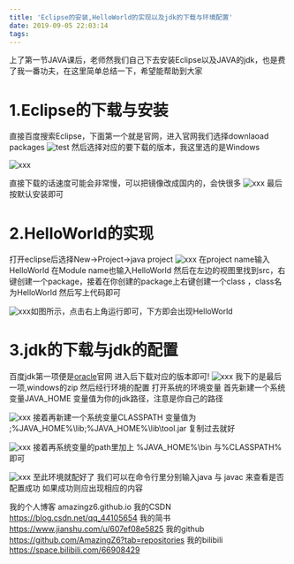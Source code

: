```yaml
---
title: 'Eclipse的安装,HelloWorld的实现以及jdk的下载与环境配置'
date: 2019-09-05 22:03:14
tags:
---
```


上了第一节JAVA课后，老师然我们自己下去安装Eclipse以及JAVA的jdk，也是费了我一番功夫，在这里简单总结一下，希望能帮助到大家

# 1.Eclipse的下载与安装
直接百度搜索Eclipse，下面第一个就是官网，进入官网我们选择downlaoad packages
![test](./Eclipse的安装-HelloWorld的实现以及jdk的下载与环境配置/1.jpg)
然后选择对应的要下载的版本，我这里选的是Windows

![xxx](./Eclipse的安装-HelloWorld的实现以及jdk的下载与环境配置/2.png)
<!-- more --> 
直接下载的话速度可能会非常慢，可以把镜像改成国内的，会快很多
![xxx](./Eclipse的安装-HelloWorld的实现以及jdk的下载与环境配置/3.png)
最后按默认安装即可

# 2.HelloWorld的实现
打开eclipse后选择New->Project->java project
![xxx](./Eclipse的安装-HelloWorld的实现以及jdk的下载与环境配置/4.png)
在project name输入HelloWorld
在Module name也输入HelloWorld
然后在左边的视图里找到src，右键创建一个package，接着在你创建的package上右键创建一个class ，class名为HelloWorld
然后写上代码即可

![xxx](./Eclipse的安装-HelloWorld的实现以及jdk的下载与环境配置/5.png)如图所示，点击右上角运行即可，下方即会出现HelloWorld
# 3.jdk的下载与jdk的配置
百度jdk第一项便是[oracle](https://www.oracle.com/technetwork/java/javase/downloads/index.html)官网
进入后下载对应的版本即可!
![xxx](./Eclipse的安装-HelloWorld的实现以及jdk的下载与环境配置/6.png)
我下的是最后一项,windows的zip
然后经行环境的配置
打开系统的环境变量
首先新建一个系统变量JAVA_HOME
变量值为你的jdk路径，注意是你自己的路径

![xxx](./Eclipse的安装-HelloWorld的实现以及jdk的下载与环境配置/7.png)
接着再新建一个系统变量CLASSPATH
变量值为  ;%JAVA_HOME%\lib;%JAVA_HOME%\lib\tool.jar
复制过去就好

![xxx](./Eclipse的安装-HelloWorld的实现以及jdk的下载与环境配置/8.png)
接着再系统变量的path里加上
%JAVA_HOME%\bin
与%CLASSPATH%即可

![xxx](./Eclipse的安装-HelloWorld的实现以及jdk的下载与环境配置/9.png)
至此环境就配好了
我们可以在命令行里分别输入java 与 javac 来查看是否配置成功
如果成功则应出现相应的内容

我的个人博客 amazingz6.github.io
我的CSDN https://blog.csdn.net/qq_44105654
我的简书 https://www.jianshu.com/u/607ef08e5825
我的github https://github.com/AmazingZ6?tab=repositories
我的bilibili https://space.bilibili.com/66908429